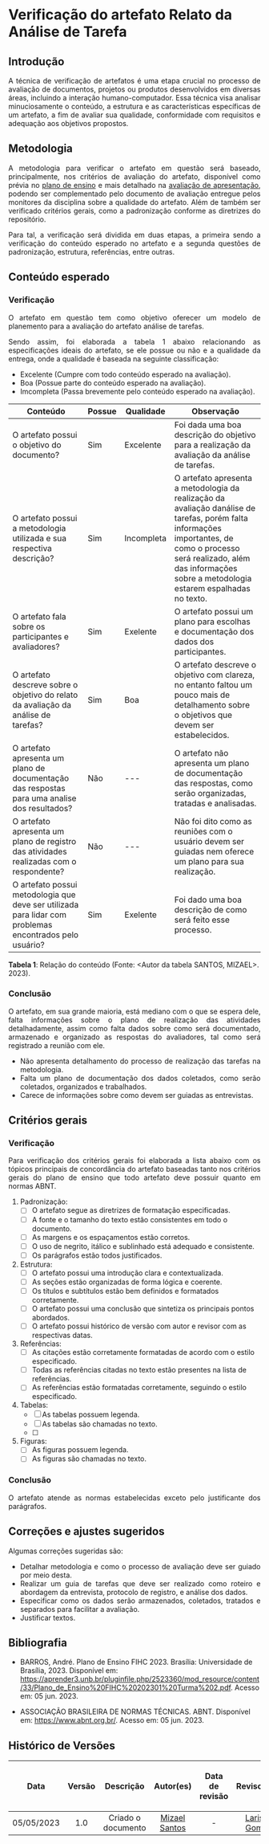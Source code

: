 <div class="body">

# Verificação do artefato Relato da Análise de Tarefa

## Introdução

<div align="justify">

A técnica de verificação de artefatos é uma etapa crucial no processo de avaliação de documentos, projetos ou produtos desenvolvidos em diversas áreas, incluindo a interação humano-computador. Essa técnica visa analisar minuciosamente o conteúdo, a estrutura e as características específicas de um artefato, a fim de avaliar sua qualidade, conformidade com requisitos e adequação aos objetivos propostos.


</div>

## Metodologia

<div align="justify">

A metodologia para verificar o artefato em questão será baseado, principalmente, nos critérios de avaliação do artefato, disponível como prévia no [plano de ensino](https://aprender3.unb.br/pluginfile.php/2523360/mod_resource/content/33/Plano_de_Ensino%20FIHC%20202301%20Turma%202.pdf) e mais detalhado na [avaliação de apresentação](<Link da avaliação do ponto de controle>), podendo ser complementado pelo documento de avaliação entregue pelos monitores da disciplina sobre a qualidade do artefato. Além de também ser verificado critérios gerais, como a padronização conforme as diretrizes do repositório.

Para tal, a verificação será dividida em duas etapas, a primeira sendo a verificação do conteúdo esperado no artefato e a segunda questões de padronização, estrutura, referências, entre outras.

</div>

## Conteúdo esperado

### Verificação

<div align="justify">

O artefato em questão tem como objetivo oferecer um modelo de planemento  para a avaliação do artefato análise de tarefas.

Sendo assim, foi elaborada a tabela 1 abaixo relacionando as especificações ideais do artefato, se ele possue ou não e a qualidade da entrega, onde a qualidade é baseada na seguinte classificação:

- Excelente (Cumpre com todo conteúdo esperado na avaliação).
- Boa (Possue parte do conteúdo esperado na avaliação).
- Imcompleta (Passa brevemente pelo conteúdo esperado na avaliação).

</div>

| Conteúdo | Possue | Qualidade | Observação |
| - | - | - | - |
| O artefato possui o objetivo do documento? | Sim | Excelente | Foi dada uma boa descrição do objetivo para a realização da avaliação da análise de tarefas. |
| O artefato possui a metodologia utilizada e sua respectiva descrição? | Sim | Incompleta | O artefato apresenta a metodologia da realização da avaliação danálise de tarefas, porém falta informações importantes, de como o processo será realizado, além das informações sobre a metodologia estarem espalhadas no texto. |
| O artefato fala sobre os participantes e avaliadores? | Sim | Exelente | O artefato possui um plano para escolhas e documentação dos dados dos participantes. |
| O artefato descreve sobre o objetivo do relato da avaliação da análise de tarefas?| Sim | Boa | O artefato descreve o objetivo com clareza, no entanto faltou um pouco mais de detalhamento sobre o objetivos que devem ser estabelecidos. |
| O artefato apresenta um plano de documentação das respostas para uma analise dos resultados? | Não | --- | O artefato não apresenta um plano de documentação das respostas, como serão organizadas, tratadas e analisadas. |
| O artefato apresenta um plano de registro das atividades realizadas com o respondente? | Não | --- | Não foi dito como as reuniões com o usuário devem ser guiadas nem oferece um plano para sua realização. |
| O artefato possui metodologia que deve ser utilizada para lidar com problemas encontrados pelo usuário? | Sim | Exelente | Foi dado uma boa descrição de como será feito esse processo. |


<b>Tabela 1</b>: Relação do conteúdo (Fonte: <Autor da tabela SANTOS, MIZAEL>. 2023).

### Conclusão

<div align="justify">

O artefato, em sua grande maioria, está mediano com o que se espera dele, falta informações sobre o plano de realização das atividades detalhadamente, assim como falta dados sobre como será documentado, armazenado e organizado as respostas do avaliadores, tal como será registrado a reunião com ele.

<ul>
<li> Não apresenta detalhamento do processo de realização das tarefas na metodologia.
<li> Falta um plano de documentação dos dados coletados, como serão coletados, organizados e trabalhados.
<li> Carece de informações sobre como devem ser guiadas as entrevistas.
</ul>
</div>

## Critérios gerais

### Verificação

<div align="justify">

Para verificação dos critérios gerais foi elaborada a lista abaixo com os tópicos principais de concordância do artefato baseadas tanto nos critérios gerais do plano de ensino que todo artefato deve possuir quanto em normas ABNT.

</div>

1. Padronização:
   - [ ] O artefato segue as diretrizes de formatação especificadas.
   - [ ] A fonte e o tamanho do texto estão consistentes em todo o documento.
   - [ ] As margens e os espaçamentos estão corretos.
   - [ ] O uso de negrito, itálico e sublinhado está adequado e consistente.
   - [ ] Os parágrafos estão todos justificados.

2. Estrutura:
   - [ ] O artefato possui uma introdução clara e contextualizada.
   - [ ] As seções estão organizadas de forma lógica e coerente.
   - [ ] Os títulos e subtítulos estão bem definidos e formatados corretamente.
   - [ ] O artefato possui uma conclusão que sintetiza os principais pontos abordados.
   - [ ] O artefato possui histórico de versão com autor e revisor com as respectivas datas.

3. Referências:
   - [ ] As citações estão corretamente formatadas de acordo com o estilo especificado.
   - [ ] Todas as referências citadas no texto estão presentes na lista de referências.
   - [ ] As referências estão formatadas corretamente, seguindo o estilo especificado.

4. Tabelas:
   - [ ] As tabelas possuem legenda.
   - [ ] As tabelas são chamadas no texto.
   - [ ] 

5. Figuras:
   - [ ] As figuras possuem legenda.
   - [ ] As figuras são chamadas no texto.

### Conclusão

<div align="justify">

O artefato atende as normas estabelecidas exceto pelo justificante dos parágrafos.

</div>

## Correções e ajustes sugeridos

<div align="justify">

Algumas correções sugeridas são:

<ul>
<li> Detalhar metodologia e como o processo de avaliação deve ser guiado por meio desta.
<li> Realizar um guia de tarefas que deve ser realizado como roteiro e abordagem da entrevista, protocolo de registro, e análise dos dados.
<li> Especificar como os dados serão armazenados, coletados, tratados e separados para facilitar a avaliação.
<li> Justificar textos.
</div>

## Bibliografia

- BARROS, André. Plano de Ensino FIHC 2023. Brasília: Universidade de Brasília, 2023. Disponível em: <https://aprender3.unb.br/pluginfile.php/2523360/mod_resource/content/33/Plano_de_Ensino%20FIHC%20202301%20Turma%202.pdf>. Acesso em: 05 jun. 2023.

- ASSOCIAÇÃO BRASILEIRA DE NORMAS TÉCNICAS. ABNT. Disponível em: <https://www.abnt.org.br/>. Acesso em: 05 jun. 2023.


## Histórico de Versões

| <p align="center">Data</p> | <p align="center">Versão</p> | <p align="center">Descrição</p> | <p align="center">Autor(es)</p> | <p align="center">Data de revisão</p> | <p align="center">Revisor(es)</p> |
| :-: | :-: | :-: | :-: | :-: | :-: |
| 05/05/2023 | 1.0 | Criado o documento | [Mizael Santos](-) | - | [Larissa Gomes](-) |

</div>
